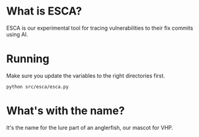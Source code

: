 # What is ESCA?

ESCA is our experimental tool for tracing vulnerabilities to their fix commits using AI.

# Running

Make sure you update the variables to the right directories first.

```
python src/esca/esca.py
```

# What's with the name?

It's the name for the lure part of an anglerfish, our mascot for VHP.